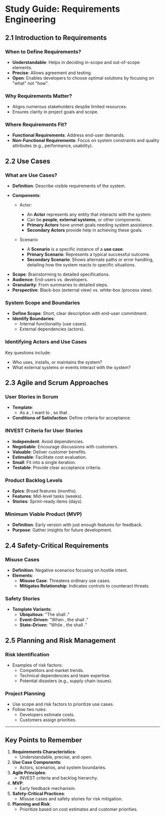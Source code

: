 # Study Guide: Requirements Engineering

## 2.1 Introduction to Requirements

### When to Define Requirements?

- **Understandable**: Helps in deciding in-scope and out-of-scope elements.
- **Precise**: Allows agreement and testing.
- **Open**: Enables developers to choose optimal solutions by focusing on "what" not "how".

### Why Requirements Matter?

- Aligns numerous stakeholders despite limited resources.
- Ensures clarity in project goals and scope.

### Where Requirements Fit?

- **Functional Requirements**: Address end-user demands.
- **Non-Functional Requirements**: Focus on system constraints and quality attributes (e.g., performance, usability).

## 2.2 Use Cases

### What are Use Cases?

- **Definition**: Describe visible requirements of the system.
- **Components**:

  - Actor:

    - An **Actor** represents any entity that interacts with the system:
    - Can be **people, external systems**, or other components.
    - **Primary Actors** have unmet goals needing system assistance.
    - **Secondary Actors** provide help in achieving these goals.

  - Scenario
    - A **Scenario** is a specific instance of a **use case**:
    - **Primary Scenario**: Represents a typical successful outcome.
    - **Secondary Scenario**: Shows alternate paths or error handling, detailing how the system reacts to specific situations.

* **Scope**: Brainstorming to detailed specifications.
* **Audience**: End-users vs. developers.
* **Granularity**: From summaries to detailed steps.
* **Perspective**: Black-box (external view) vs. white-box (process view).

### System Scope and Boundaries

- **Define Scope**: Short, clear description with end-user commitment.
- **Identify Boundaries**:
  - Internal functionality (use cases).
  - External dependencies (actors).

### Identifying Actors and Use Cases

Key questions include:

- Who uses, installs, or maintains the system?
- What external systems or events interact with the system?

## 2.3 Agile and Scrum Approaches

### User Stories in Scrum

- **Template**:
  - As a , I want to , so that .
- **Conditions of Satisfaction**: Define criteria for acceptance.

### INVEST Criteria for User Stories

- **Independent**: Avoid dependencies.
- **Negotiable**: Encourage discussions with customers.
- **Valuable**: Deliver customer benefits.
- **Estimable**: Facilitate cost evaluation.
- **Small**: Fit into a single iteration.
- **Testable**: Provide clear acceptance criteria.

### Product Backlog Levels

- **Epics**: Broad features (months).
- **Features**: Mid-level tasks (weeks).
- **Stories**: Sprint-ready items (days).

### Minimum Viable Product (MVP)

- **Definition**: Early version with just enough features for feedback.
- **Purpose**: Gather insights for future development.

## 2.4 Safety-Critical Requirements

### Misuse Cases

- **Definition**: Negative scenarios focusing on hostile intent.
- **Elements**:
  - **Misuse Case**: Threatens ordinary use cases.
  - **Mitigates Relationship**: Indicates controls to counteract threats.

### Safety Stories

- **Template Variants**:
  - **Ubiquitous**: "The shall ."
  - **Event-Driven**: "When , the shall ."
  - **State-Driven**: "While , the shall ."

## 2.5 Planning and Risk Management

### Risk Identification

- Examples of risk factors:
  - Competitors and market trends.
  - Technical dependencies and team expertise.
  - Potential disasters (e.g., supply chain issues).

### Project Planning

- Use scope and risk factors to prioritize use cases.
- Follow two rules:
  - Developers estimate costs.
  - Customers assign priorities.

---

## Key Points to Remember

1. **Requirements Characteristics**:
   - Understandable, precise, and open.
2. **Use Case Components**:
   - Actors, scenarios, and system boundaries.
3. **Agile Principles**:
   - INVEST criteria and backlog hierarchy.
4. **MVP**:
   - Early feedback mechanism.
5. **Safety-Critical Practices**:
   - Misuse cases and safety stories for risk mitigation.
6. **Planning and Risk**:
   - Prioritize based on cost estimates and customer priorities.

